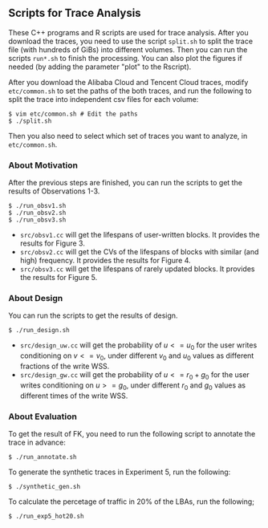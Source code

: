 ## Scripts for Trace Analysis

These C++ programs and R scripts are used for trace analysis. After you download the traces, you need to use the script `split.sh` to split the trace file (with hundreds of GiBs) into different volumes. Then you can run the scripts `run*.sh` to finish the processing. You can also plot the figures if needed (by adding the parameter "plot" to the Rscript).

After you download the Alibaba Cloud and Tencent Cloud traces, modify `etc/common.sh` to set the paths of the both traces, and run the following to split the trace into independent csv files for each volume:
```
$ vim etc/common.sh # Edit the paths
$ ./split.sh
```

Then you also need to select which set of traces you want to analyze, in `etc/common.sh`.

### About Motivation

After the previous steps are finished, you can run the scripts to get the results of Observations 1-3.
```
$ ./run_obsv1.sh
$ ./run_obsv2.sh
$ ./run_obsv3.sh
```

+ `src/obsv1.cc` will get the lifespans of user-written blocks. It provides the results for Figure 3.
+ `src/obsv2.cc` will get the CVs of the lifespans of blocks with similar (and high) frequency. It provides the results for Figure 4.
+ `src/obsv3.cc` will get the lifespans of rarely updated blocks. It provides the results for Figure 5.

### About Design

You can run the scripts to get the results of design.
```
$ ./run_design.sh
```

+ `src/design_uw.cc` will get the probability of $u<=u_0$ for the user writes conditioning on $v<=v_0$, under different $v_0$ and $u_0$ values as different fractions of the write WSS.
+ `src/design_gw.cc` will get the probability of $u<=r_0+g_0$ for the user writes conditioning on $u>=g_0$, under different $r_0$ and $g_0$ values as different times of the write WSS.

### About Evaluation

To get the result of FK, you need to run the following script to annotate the trace in advance:
```
$ ./run_annotate.sh
```

To generate the synthetic traces in Experiment 5, run the following:
```
$ ./synthetic_gen.sh
```

To calculate the percetage of traffic in 20\% of the LBAs, run the following;
```
$ ./run_exp5_hot20.sh
```
